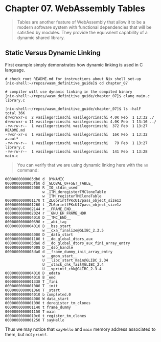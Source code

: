 # Chapter 07. WebAssembly Tables

> Tables are another feature of WebAssembly that allow it to be a modern software system with functional
> dependencies that will be satisfied by modules. They provide the equivalent capability of a dynamic
> shared library.

## Static Versus Dynamic Linking

First example simply demonstrates how dynamic linking is used in C language.

```shell
# check root README.md for instructions about Nix shell set-up
[nix-shell:~/repos/wasm_definitive_guide]$ cd chapter_07

# compiler will use dynamic linking in the compiled binary
[nix-shell:~/repos/wasm_definitive_guide/chapter_07]$ clang main.c library.c

[nix-shell:~/repos/wasm_definitive_guide/chapter_07]$ ls -halF
total 36K
drwxrwxr-x  2 vasilegorcinschi vasilegorcinschi 4.0K Feb  1 13:32 ./
drwxrwxr-x 11 vasilegorcinschi vasilegorcinschi 4.0K Feb  1 13:16 ../
-rw-rw-r--  1 vasilegorcinschi vasilegorcinschi  372 Feb  1 13:27 README.md
-rwxr-xr-x  1 vasilegorcinschi vasilegorcinschi  16K Feb  1 13:32 a.out*
-rw-rw-r--  1 vasilegorcinschi vasilegorcinschi   79 Feb  1 13:27 library.c
-rw-rw-r--  1 vasilegorcinschi vasilegorcinschi  141 Feb  1 13:28 main.c
```

> You can verify that we are using dynamic linking here with the `nm` command:

```shell
0000000000003db0 d _DYNAMIC
0000000000003fb0 d _GLOBAL_OFFSET_TABLE_
0000000000002000 R _IO_stdin_used
                 w _ITM_deregisterTMCloneTable
                 w _ITM_registerTMCloneTable
0000000000001170 t _ZL6printfPKcU17pass_object_size1z
0000000000001260 t _ZL6printfPKcU17pass_object_size1z
0000000000002144 r __FRAME_END__
0000000000002024 r __GNU_EH_FRAME_HDR
0000000000004010 D __TMC_END__
0000000000000390 r __abi_tag
0000000000004010 B __bss_start
                 w __cxa_finalize@GLIBC_2.2.5
0000000000004000 D __data_start
0000000000001100 t __do_global_dtors_aux
0000000000003da8 d __do_global_dtors_aux_fini_array_entry
0000000000004008 D __dso_handle
0000000000003da0 d __frame_dummy_init_array_entry
                 w __gmon_start__
                 U __libc_start_main@GLIBC_2.34
                 U __stack_chk_fail@GLIBC_2.4
                 U __vprintf_chk@GLIBC_2.3.4
0000000000004010 D _edata
0000000000004018 B _end
0000000000001338 T _fini
0000000000001000 T _init
0000000000001060 T _start
0000000000004010 b completed.0
0000000000004000 W data_start
0000000000001090 t deregister_tm_clones
0000000000001140 t frame_dummy
0000000000001150 T main
00000000000010c0 t register_tm_clones
0000000000001250 T sayHello
```

Thus we may notice that `sayHello` and `main` memory address associated to them, but not `printf`.
